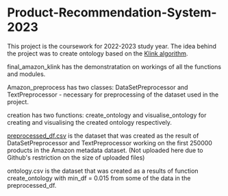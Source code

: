 # Product-Recommendation-System-2023

This project is the coursework for 2022-2023 study year. The idea behind the project was to create ontology based on the [Klink algorithm](http://iswc2012.semanticweb.org/sites/default/files/76490401.pdf).

final_amazon_klink has the demonstratation on workings of all the functions and modules.

Amazon_preprocess has two classes: DataSetPreprocessor and TextPreprocessor - necessary for preprocessing of the dataset used in the project.

creation has two functions: create_ontology and visualise_ontology for creating and visualising the created ontology respectively.

[preprocessed_df.csv](https://drive.google.com/file/d/12pCTKv9xcmGQddkR_iqU15Uy0V52e990/view?usp=sharing) is the dataset that was created as the result of DataSetPreprocessor and TextPreprocessor working on the first 250000 products in the Amazon metadata dataset.
(Not uploaded here due to Github's restriction on the size of uploaded files)

ontology.csv is the dataset that was created as a results of function create_ontology with min_df = 0.015 from some of the data in the preprocessed_df.
